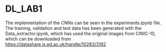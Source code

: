 # DL_LAB1

The implementation of the CNNs can be seen in the experiments.ipynb file.
The training, validation and test data has been generated with the Data_extractor.ipynb, which has used the original images from CINIC-10, which can be downloaded from https://datashare.is.ed.ac.uk/handle/10283/3192
